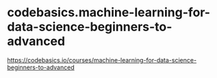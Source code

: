 # codebasics.machine-learning-for-data-science-beginners-to-advanced
https://codebasics.io/courses/machine-learning-for-data-science-beginners-to-advanced
